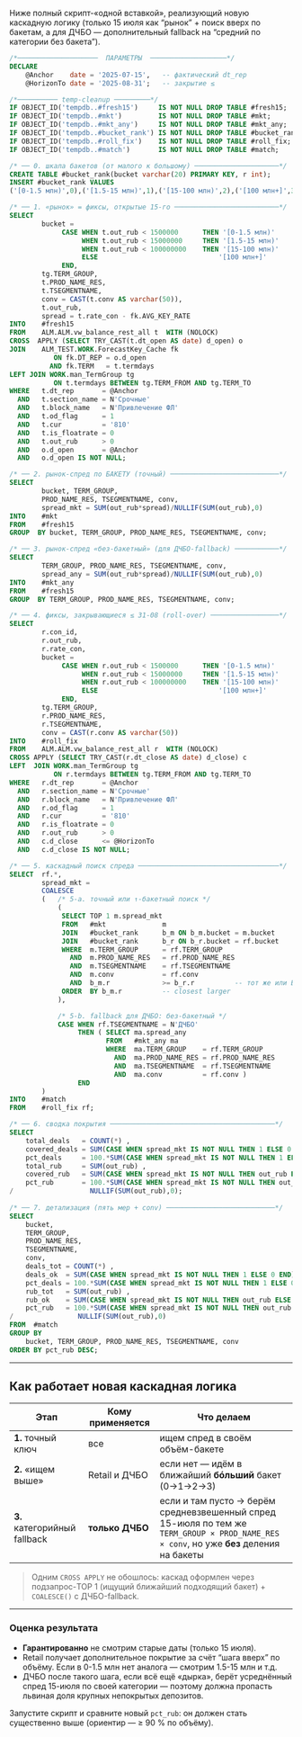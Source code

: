 Ниже полный скрипт-«одной вставкой», реализующий новую каскадную
логику (только 15 июля как “рынок” + поиск вверх по бакетам, а для ДЧБО — дополнительный
fallback на “средний по категории без бакета”).

```sql
/*────────────────────  ПАРАМЕТРЫ  ───────────────────*/
DECLARE
    @Anchor    date = '2025-07-15',   -- фактический dt_rep
    @HorizonTo date = '2025-08-31';   -- закрытие ≤

/*────────── temp-cleanup ─────────*/
IF OBJECT_ID('tempdb..#fresh15')     IS NOT NULL DROP TABLE #fresh15;
IF OBJECT_ID('tempdb..#mkt')         IS NOT NULL DROP TABLE #mkt;
IF OBJECT_ID('tempdb..#mkt_any')     IS NOT NULL DROP TABLE #mkt_any;
IF OBJECT_ID('tempdb..#bucket_rank') IS NOT NULL DROP TABLE #bucket_rank;
IF OBJECT_ID('tempdb..#roll_fix')    IS NOT NULL DROP TABLE #roll_fix;
IF OBJECT_ID('tempdb..#match')       IS NOT NULL DROP TABLE #match;

/* ── 0. шкала бакетов (от малого к большому) ─────────────────────*/
CREATE TABLE #bucket_rank(bucket varchar(20) PRIMARY KEY, r int);
INSERT #bucket_rank VALUES
('[0-1.5 млн)',0),('[1.5-15 млн)',1),('[15-100 млн)',2),('[100 млн+]',3);

/* ── 1. «рынок» = фиксы, открытые 15-го ──────────────────────────*/
SELECT
        bucket =
             CASE WHEN t.out_rub < 1500000      THEN '[0-1.5 млн)'
                  WHEN t.out_rub < 15000000     THEN '[1.5-15 млн)'
                  WHEN t.out_rub < 100000000    THEN '[15-100 млн)'
                  ELSE                              '[100 млн+]'
             END,
        tg.TERM_GROUP,
        t.PROD_NAME_RES,
        t.TSEGMENTNAME,
        conv = CAST(t.conv AS varchar(50)),
        t.out_rub,
        spread = t.rate_con - fk.AVG_KEY_RATE
INTO    #fresh15
FROM    ALM.ALM.vw_balance_rest_all t  WITH (NOLOCK)
CROSS  APPLY (SELECT TRY_CAST(t.dt_open AS date) d_open) o
JOIN    ALM_TEST.WORK.ForecastKey_Cache fk
           ON fk.DT_REP = o.d_open
          AND fk.TERM   = t.termdays
LEFT JOIN WORK.man_TermGroup tg
           ON t.termdays BETWEEN tg.TERM_FROM AND tg.TERM_TO
WHERE   t.dt_rep       = @Anchor
  AND   t.section_name = N'Срочные'
  AND   t.block_name   = N'Привлечение ФЛ'
  AND   t.od_flag      = 1
  AND   t.cur          = '810'
  AND   t.is_floatrate = 0
  AND   t.out_rub      > 0
  AND   o.d_open       = @Anchor
  AND   o.d_open IS NOT NULL;

/* ── 2. рынок-спред по БАКЕТУ (точный) ───────────────────────────*/
SELECT
        bucket, TERM_GROUP,
        PROD_NAME_RES, TSEGMENTNAME, conv,
        spread_mkt = SUM(out_rub*spread)/NULLIF(SUM(out_rub),0)
INTO    #mkt
FROM    #fresh15
GROUP  BY bucket, TERM_GROUP, PROD_NAME_RES, TSEGMENTNAME, conv;

/* ── 3. рынок-спред «без-бакетный» (для ДЧБО-fallback) ───────────*/
SELECT
        TERM_GROUP, PROD_NAME_RES, TSEGMENTNAME, conv,
        spread_any = SUM(out_rub*spread)/NULLIF(SUM(out_rub),0)
INTO    #mkt_any
FROM    #fresh15
GROUP  BY TERM_GROUP, PROD_NAME_RES, TSEGMENTNAME, conv;

/* ── 4. фиксы, закрывающиеся ≤ 31-08 (roll-over) ─────────────────*/
SELECT
        r.con_id,
        r.out_rub,
        r.rate_con,
        bucket =
             CASE WHEN r.out_rub < 1500000      THEN '[0-1.5 млн)'
                  WHEN r.out_rub < 15000000     THEN '[1.5-15 млн)'
                  WHEN r.out_rub < 100000000    THEN '[15-100 млн)'
                  ELSE                              '[100 млн+]'
             END,
        tg.TERM_GROUP,
        r.PROD_NAME_RES,
        r.TSEGMENTNAME,
        conv = CAST(r.conv AS varchar(50))
INTO    #roll_fix
FROM    ALM.ALM.vw_balance_rest_all r  WITH (NOLOCK)
CROSS APPLY (SELECT TRY_CAST(r.dt_close AS date) d_close) c
LEFT  JOIN WORK.man_TermGroup tg
           ON r.termdays BETWEEN tg.TERM_FROM AND tg.TERM_TO
WHERE   r.dt_rep       = @Anchor
  AND   r.section_name = N'Срочные'
  AND   r.block_name   = N'Привлечение ФЛ'
  AND   r.od_flag      = 1
  AND   r.cur          = '810'
  AND   r.is_floatrate = 0
  AND   r.out_rub      > 0
  AND   c.d_close      <= @HorizonTo
  AND   c.d_close IS NOT NULL;

/* ── 5. каскадный поиск спреда ───────────────────────────────────*/
SELECT  rf.*,
        spread_mkt =
        COALESCE
        (   /* 5-a. точный или ↑-бакетный поиск */
            (
             SELECT TOP 1 m.spread_mkt
             FROM   #mkt              m
             JOIN   #bucket_rank      b_m ON b_m.bucket = m.bucket
             JOIN   #bucket_rank      b_r ON b_r.bucket = rf.bucket
             WHERE  m.TERM_GROUP      = rf.TERM_GROUP
               AND  m.PROD_NAME_RES   = rf.PROD_NAME_RES
               AND  m.TSEGMENTNAME    = rf.TSEGMENTNAME
               AND  m.conv            = rf.conv
               AND  b_m.r             >= b_r.r          -- тот же или БОЛЬШИЙ bucket
             ORDER  BY b_m.r          -- closest larger
            ),

            /* 5-b. fallback для ДЧБО: без-бакетный */
            CASE WHEN rf.TSEGMENTNAME = N'ДЧБО'
                 THEN ( SELECT ma.spread_any
                        FROM   #mkt_any ma
                        WHERE  ma.TERM_GROUP    = rf.TERM_GROUP
                          AND  ma.PROD_NAME_RES = rf.PROD_NAME_RES
                          AND  ma.TSEGMENTNAME  = rf.TSEGMENTNAME
                          AND  ma.conv          = rf.conv )
                 END
        )
INTO    #match
FROM    #roll_fix rf;

/* ── 6. сводка покрытия ─────────────────────────────────────────*/
SELECT
    total_deals   = COUNT(*) ,
    covered_deals = SUM(CASE WHEN spread_mkt IS NOT NULL THEN 1 ELSE 0 END) ,
    pct_deals     = 100.*SUM(CASE WHEN spread_mkt IS NOT NULL THEN 1 ELSE 0 END)/COUNT(*) ,
    total_rub     = SUM(out_rub) ,
    covered_rub   = SUM(CASE WHEN spread_mkt IS NOT NULL THEN out_rub ELSE 0 END) ,
    pct_rub       = 100.*SUM(CASE WHEN spread_mkt IS NOT NULL THEN out_rub ELSE 0 END)
/                   NULLIF(SUM(out_rub),0);
                    
/* ── 7. детализация (пять мер + conv) ───────────────────────────*/
SELECT
    bucket,
    TERM_GROUP,
    PROD_NAME_RES,
    TSEGMENTNAME,
    conv,
    deals_tot = COUNT(*) ,
    deals_ok  = SUM(CASE WHEN spread_mkt IS NOT NULL THEN 1 ELSE 0 END) ,
    pct_deals = 100.*SUM(CASE WHEN spread_mkt IS NOT NULL THEN 1 ELSE 0 END)/COUNT(*) ,
    rub_tot   = SUM(out_rub) ,
    rub_ok    = SUM(CASE WHEN spread_mkt IS NOT NULL THEN out_rub ELSE 0 END) ,
    pct_rub   = 100.*SUM(CASE WHEN spread_mkt IS NOT NULL THEN out_rub ELSE 0 END)
/                NULLIF(SUM(out_rub),0)
FROM  #match
GROUP BY
    bucket, TERM_GROUP, PROD_NAME_RES, TSEGMENTNAME, conv
ORDER BY pct_rub DESC;
```

---

## Как работает новая каскадная логика

| Этап                         | Кому применяется | Что делаем                                                                                                                              |
| ---------------------------- | ---------------- | --------------------------------------------------------------------------------------------------------------------------------------- |
| **1.** точный ключ           | все              | ищем спред в своём объём-бакете                                                                                                         |
| **2.** «ищем выше»           | Retail и ДЧБО    | если нет — идём в ближайший **бóльший** бакет (0→1→2→3)                                                                                 |
| **3.** категорийный fallback | **только ДЧБО**  | если и там пусто → берём средневзвешенный спред 15-июля по тем же `TERM_GROUP × PROD_NAME_RES × conv`, но уже **без** деления на бакеты |

> Одним `CROSS APPLY` не обошлось: каскад оформлен через подзапрос-TOP 1
> (ищущий ближайший подходящий бакет) + `COALESCE()` с ДЧБО-fallback.

---

### Оценка результата

* **Гарантированно** не смотрим старые даты (только 15 июля).
* Retail получает дополнительное покрытие за счёт “шага вверх” по объёму.
  Если в 0-1.5 млн нет аналога — смотрим 1.5-15 млн и т.д.
* ДЧБО после такого шага, если всё ещё «дырка», берёт усреднённый
  спред 15-июля по своей категории — поэтому должна пропасть
  львиная доля крупных непокрытых депозитов.

Запустите скрипт и сравните новый `pct_rub`: он должен стать
существенно выше (ориентир — ≥ 90 % по объёму).

